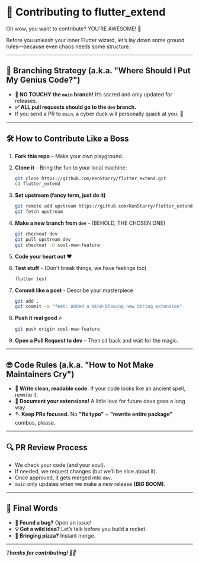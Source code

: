 # 🚀 Contributing to flutter_extend

Oh wow, you want to contribute? YOU’RE AWESOME! 🎉

Before you unleash your inner Flutter wizard, let’s lay down some ground rules—because even chaos needs some structure.

---

## 🌳 Branching Strategy (a.k.a. "Where Should I Put My Genius Code?")

- **🚫 NO TOUCHY the `main` branch!** It’s sacred and only updated for releases.
- **✅ ALL pull requests should go to the `dev` branch.**
- If you send a PR to `main`, a cyber duck will personally quack at you. 🦆

---

## 🛠️ How to Contribute Like a Boss

1. **Fork this repo** – Make your own playground.
2. **Clone it** – Bring the fun to your local machine:
   ```bash
   git clone https://github.com/KenStarry/flutter_extend.git
   cd flutter_extend
   ```
3. **Set upstream (fancy term, just do it)**
   ```bash
   git remote add upstream https://github.com/KenStarry/flutter_extend.git
   git fetch upstream
   ```
   
4. **Make a new branch from `dev`** - (BEHOLD, THE CHOSEN ONE)
   ```bash
   git checkout dev
   git pull upstream dev
   git checkout -b cool-new-feature
   ```
5. **Code your heart out ❤️**

6. **Test stuff** - (Don't break things, we have feelings too)
   ```bash
   flutter test
   ```

7. **Commit like a poet** - Describe your masterpiece
   ```bash
   git add .
   git commit -m "feat: Added a mind-blowing new String extension"
   ```

8. **Push it real good 🎶**
   ```bash
   git push origin cool-new-feature
   ```

9. **Open a Pull Request to dev** – Then sit back and wait for the magic.

---
## 🤓 Code Rules (a.k.a. "How to Not Make Maintainers Cry")

- **🧼 Write clean, readable code.** If your code looks like an ancient spell, rewrite it.
- **📝 Document your extensions!** A little love for future devs goes a long way
- **🪡 Keep PRs focused.** No **"fix typo"** + **"rewrite entire package"** combos, please.

---

## 🔍 PR Review Process

- We check your code (and your soul).
- If needed, we request changes (but we’ll be nice about it).
- Once approved, it gets merged into `dev`.
- `main` only updates when we make a new release **(BIG BOOM)**.

---

## 🎤 Final Words

- **🐛 Found a bug?** Open an issue!
- **💡 Got a wild idea?** Let’s talk before you build a rocket.
- **🍕 Bringing pizza?** Instant merge.

---

_**Thanks for contributing! 🚀✨**_